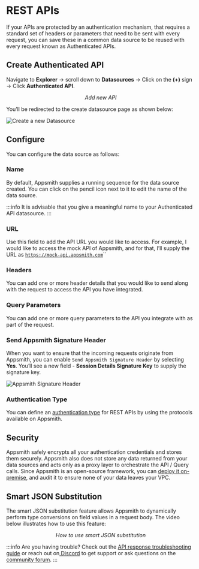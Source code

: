# REST APIs

If your APIs are protected by an authentication mechanism, that requires a standard set of headers or parameters that need to be sent with every request, you can save these in a common data source to be reused with every request known as Authenticated APIs.

## Create Authenticated API

Navigate to **Explorer** → scroll down to **Datasources** → Click on the **(+)** sign → Click **Authenticated API**.

 <figure>
 <object data="https://www.youtube.com/embed/Uy7ZDviGbtM?autoplay=0" width='750px' height='400px'></object>
 <figcaption align="center"><i>Add new API</i></figcaption>
</figure> 


You’ll be redirected to the create datasource page as shown below:

![Create a new Datasource](</img/OAuth__API_Integration__Create_New_DB.png>)

## Configure

You can configure the data source as follows:

### Name

By default, Appsmith supplies a running sequence for the data source created. You can click on the pencil icon next to it to edit the name of the data source.

:::info
It is advisable that you give a meaningful name to your Authenticated API datasource.
:::

### URL

Use this field to add the API URL you would like to access. For example, I would like to access the mock API of Appsmith, and for that, I’ll supply the URL as  [`https://mock-api.appsmith.com`](https://mock-api.appsmith.com)``

### Headers

You can add one or more header details that you would like to send along with the request to access the API you have integrated.

### Query Parameters

You can add one or more query parameters to the API you integrate with as part of the request.

### Send Appsmith Signature Header

When you want to ensure that the incoming requests originate from Appsmith, you can enable `Send Appsmith Signature Header` by selecting **Yes**. You’ll see a new field - **Session Details Signature Key** to supply the signature key.

![Appsmith Signature Header](</img/OAuth__API_Integration__Appsmith_Signature_Header__Enable__.png>)

### Authentication Type

You can define an [authentication type](authentication-type/) for REST APIs by using the protocols available on Appsmith.

## Security

Appsmith safely encrypts all your authentication credentials and stores them securely. Appsmith also does not store any data returned from your data sources and acts only as a proxy layer to orchestrate the API / Query calls. Since Appsmith is an open-source framework, you can [deploy it on-premise](../../../getting-started/setup/), and audit it to ensure none of your data leaves your VPC.

## Smart JSON Substitution

The smart JSON substitution feature allows Appsmith to dynamically perform type conversions on field values in a request body. The video below illustrates how to use this feature:

 <figure>
  <object data="https://www.youtube.com/embed/-Z3y-pdNhXc?autoplay=0" width='750px' height='400px'></object> 
  <figcaption align="center"><i>How to use smart JSON substitution</i></figcaption>
</figure>

:::info
Are you having trouble? Check out the [API response troubleshooting guide](../../../help-and-support/troubleshooting-guide/query-errors.md) or reach out on[ Discord](https://discord.com/invite/rBTTVJp) to get support or ask questions on the [community forum](https://community.appsmith.com/).
:::